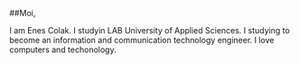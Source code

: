 ##Moi,

I am Enes Colak. I studyin LAB University of Applied Sciences. I studying to become an information and communication technology engineer. I love computers and techonology. 

